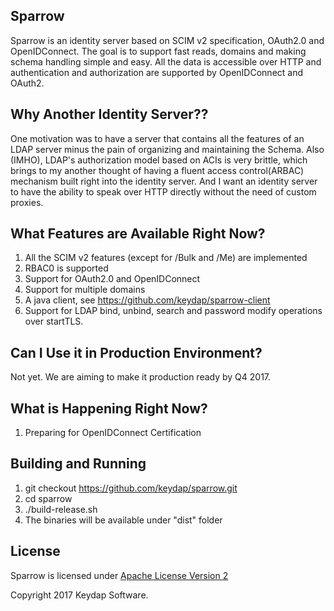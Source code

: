 ## Sparrow
Sparrow is an identity server based on SCIM v2 specification, OAuth2.0 and OpenIDConnect.
The goal is to support fast reads, domains and making schema handling simple and easy.
All the data is accessible over HTTP and authentication and authorization are supported by OpenIDConnect and OAuth2.

## Why Another Identity Server??
One motivation was to have a server that contains all the features of an LDAP server minus the pain of organizing and
maintaining the Schema.
Also (IMHO), LDAP's authorization model based on ACIs is very brittle, which brings to my another thought of having a 
fluent access control(ARBAC) mechanism built right into the identity server.
And I want an identity server to have the ability to speak over HTTP directly without the need of custom proxies. 

## What Features are Available Right Now?
1. All the SCIM v2 features (except for /Bulk and /Me) are implemented
2. RBAC0 is supported
3. Support for OAuth2.0 and OpenIDConnect
4. Support for multiple domains
5. A java client, see https://github.com/keydap/sparrow-client 
6. Support for LDAP bind, unbind, search and password modify operations over startTLS.

## Can I Use it in Production Environment?
Not yet. We are aiming to make it production ready by Q4 2017.
 
## What is Happening Right Now?
1. Preparing for OpenIDConnect Certification

## Building and Running
1. git checkout https://github.com/keydap/sparrow.git
2. cd sparrow
3. ./build-release.sh
4. The binaries will be available under "dist" folder

## License
Sparrow is licensed under [Apache License Version 2](http://apache.org/licenses/LICENSE-2.0.txt)

Copyright 2017 Keydap Software.
